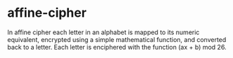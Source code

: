 # affine-cipher
In affine cipher each letter in an alphabet is mapped to its numeric equivalent, encrypted using a simple mathematical function, and converted back to a letter. Each letter is enciphered with the function (ax + b) mod 26.
